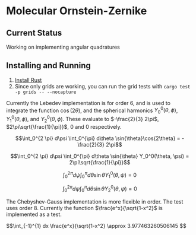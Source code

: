# Molecular Ornstein-Zernike

## Current Status
Working on implementing angular quadratures

## Installing and Running
1. [Install Rust](https://www.rust-lang.org/tools/install)
2. Since only grids are working, you can run the grid tests with `cargo test -p grids -- --nocapture`

Currently the Lebedev implementation is for order 6, and is used to integrate the function $\cos(2\theta)$, and the spherical harmonics $Y_0^0(\theta, \phi)$, $Y_1^0(\theta, \phi)$, and $Y_2^0(\theta, \phi)$. These evaluate to $-\frac{2}{3} 2\pi$, $2\pi\sqrt{\frac{1}{\pi}}$, $0$ and $0$ respectively.

$$\int_0^{2 \pi} d\psi \int_0^{\pi} d\theta \sin{\theta}\cos{2\theta} = -\frac{2}{3} 2\pi$$

$$\int_0^{2 \pi} d\psi \int_0^{\pi} d\theta \sin{\theta} Y_0^0(\theta, \psi) = 2\pi\sqrt{\frac{1}{\pi}}$$

$$\int_0^{2 \pi} d\psi \int_0^{\pi} d\theta \sin{\theta} Y_1^0(\theta, \psi) = 0$$

$$\int_0^{2 \pi} d\psi \int_0^{\pi} d\theta \sin{\theta} Y_2^0(\theta, \psi) = 0$$

The Chebyshev-Gauss implementation is more flexible in order. The test uses order 8. Currently the function $\frac{e^x}{\sqrt{1-x^2}$ is implemented as a test.

$$\int_{-1}^{1} dx \frac{e^x}{\sqrt{1-x^2} \approx 3.977463260506145 $$